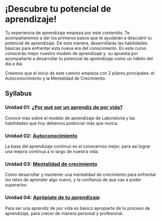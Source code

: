 # ¡Descubre tu potencial de aprendizaje!

Tu experiencia de aprendizaje empieza por este contenido. Te acompañaremos a dar
los primeros pasos que te ayudarán a descubrir tu potencial de aprendizaje. De
esta manera, desarrollarás las habilidades básicas para enfrentar esta nueva era
del conocimiento. En este curso conocerás mejor nuestro modelo de aprendizaje y 
su apuesta por acompañarte a desarrollar tu potencial de aprendizaje como un
hábito del día a día.

Creemos que el inicio de este camino empieza con 2 pilares principales: el
Autoconocimiento y la Mentalidad de Crecimiento.

## Syllabus

### Unidad 01: [¿Por qué ser un aprendiz de por vida?](01-por-que-ser-aprendiz-vida)
Conoce más sobre el modelo de aprendizaje de Laboratoria y las habilidades que
hoy debemos potenciar más que nunca.

### Unidad 02: [Autoconocimiento](02-autoconocimiento)
La base del aprendizaje continuo es el conocernos mejor, para así lograr una
mejora continua a lo largo de nuestra vida.

### Unidad 03: [Mentalidad de crecimiento](03-mentalidad-crecimiento)
Cómo desarrollar y mantener una mentalidad de crecimiento para enfrentar los
retos de aprender algo nuevo, y la confianza de que vas a poder superarlos.

### Unidad 04: [Aprópiate de tu aprendizaje](04-apropiate-de-tu-aprendizaje)
Para ser una aprendiz de por vida es básico apropiarte de tu proceso de
aprendizaje, para crecer de manera personal y profesional.
